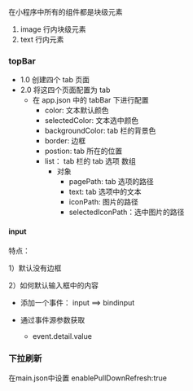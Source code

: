 在小程序中所有的组件都是块级元素

1. image 行内块级元素
2. text 行内元素

### topBar

- 1.0 创建四个 tab 页面
- 2.0 将这四个页面配置为 tab
  - 在 app.json 中的 tabBar 下进行配置
    - color: 文本默认颜色
    - selectedColor: 文本选中颜色
    - backgroundColor:  tab 栏的背景色
    - border: 边框
    - postion: tab 所在的位置
    - list： tab 栏的 tab 选项 数组
      - 对象
        - pagePath:  tab 选项的路径
        - text: tab 选项中的文本
        - iconPath: 图片的路径
        - selectedIconPath：选中图片的路径

#### input

特点：

1）默认没有边框

2）如何默认输入框中的内容

- 添加一个事件： input ==> bindinput
- 通过事件源参数获取
  
  - event.detail.value
  
    

### 下拉刷新

在main.json中设置 enablePullDownRefresh:true

